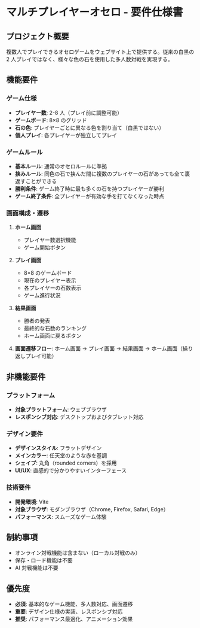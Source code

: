 # マルチプレイヤーオセロ - 要件仕様書

## プロジェクト概要

複数人でプレイできるオセロゲームをウェブサイト上で提供する。従来の白黒の 2 人プレイではなく、様々な色の石を使用した多人数対戦を実現する。

## 機能要件

### ゲーム仕様

- **プレイヤー数**: 2-8 人（プレイ前に調整可能）
- **ゲームボード**: 8×8 のグリッド
- **石の色**: プレイヤーごとに異なる色を割り当て（白黒ではない）
- **個人プレイ**: 各プレイヤーが独立してプレイ

### ゲームルール

- **基本ルール**: 通常のオセロルールに準拠
- **挟みルール**: 同色の石で挟んだ間に複数のプレイヤーの石があっても全て裏返すことができる
- **勝利条件**: ゲーム終了時に最も多くの石を持つプレイヤーが勝利
- **ゲーム終了条件**: 全プレイヤーが有効な手を打てなくなった時点

### 画面構成・遷移

1. **ホーム画面**

   - プレイヤー数選択機能
   - ゲーム開始ボタン

2. **プレイ画面**

   - 8×8 のゲームボード
   - 現在のプレイヤー表示
   - 各プレイヤーの石数表示
   - ゲーム進行状況

3. **結果画面**

   - 勝者の発表
   - 最終的な石数のランキング
   - ホーム画面に戻るボタン

4. **画面遷移フロー**: ホーム画面 → プレイ画面 → 結果画面 → ホーム画面（繰り返しプレイ可能）

## 非機能要件

### プラットフォーム

- **対象プラットフォーム**: ウェブブラウザ
- **レスポンシブ対応**: デスクトップおよびタブレット対応

### デザイン要件

- **デザインスタイル**: フラットデザイン
- **メインカラー**: 任天堂のような赤を基調
- **シェイプ**: 丸角（rounded corners）を採用
- **UI/UX**: 直感的で分かりやすいインターフェース

### 技術要件

- **開発環境**: Vite
- **対象ブラウザ**: モダンブラウザ（Chrome, Firefox, Safari, Edge）
- **パフォーマンス**: スムーズなゲーム体験

## 制約事項

- オンライン対戦機能は含まない（ローカル対戦のみ）
- 保存・ロード機能は不要
- AI 対戦機能は不要

## 優先度

- **必須**: 基本的なゲーム機能、多人数対応、画面遷移
- **重要**: デザイン仕様の実装、レスポンシブ対応
- **推奨**: パフォーマンス最適化、アニメーション効果

